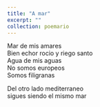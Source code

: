 ```yaml
---
title: "A mar"
excerpt: ""
collection: poemario
---
```

<p>
Mar de mis amares <br>
Bien echor rocio y riego santo<br>
Agua de mis aguas<br>
No somos europeos<br>
Somos filigranas<br>
</p>
Del otro lado mediterraneo<br>
sigues siendo el mismo mar<br>
